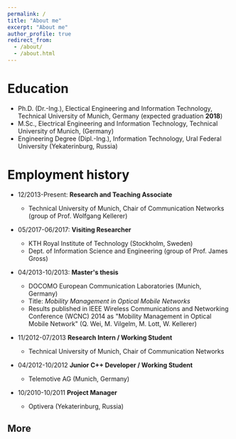 ```yaml
---
permalink: /
title: "About me"
excerpt: "About me"
author_profile: true
redirect_from: 
  - /about/
  - /about.html
---
```


Education
======
* Ph.D. (Dr.-Ing.), Electical Engineering and Information Technology, Technical University of Munich, Germany (expected graduation **2018**)
* M.Sc., Electrical Engineering and Information Technology, Technical University of Munich, (Germany)
* Engineering Degree (Dipl.-Ing.),  Information Technology, Ural Federal University (Yekaterinburg, Russia)

Employment history
======
* 12/2013-Present: **Research and Teaching Associate**
  * Technical University of Munich, Chair of Communication Networks (group of Prof. Wolfgang Kellerer)

* 05/2017-06/2017: **Visiting Researcher**
  * KTH Royal Institute of Technology (Stockholm, Sweden)
  * Dept. of Information Science and Engineering (group of Prof. James Gross)

* 04/2013-10/2013: **Master's thesis**
  * DOCOMO European Communication Laboratories (Munich, Germany)
  * Title: *Mobility Management in Optical Mobile Networks*
  * Results published in IEEE Wireless Communications and Networking Conference (WCNC) 2014 as "Mobility Management in Optical
Mobile Network" (Q. Wei, M. Vilgelm, M. Lott, W. Kellerer)

* 11/2012-07/2013 **Research Intern / Working Student**
  * Technical University of Munich, Chair of Communication Networks

* 04/2012-10/2012 **Junior C++ Developer / Working Student**
  * Telemotive AG (Munich, Germany)

* 10/2010-10/2011 **Project Manager**
  * Optivera (Yekaterinburg, Russia)
  
  
More
------
